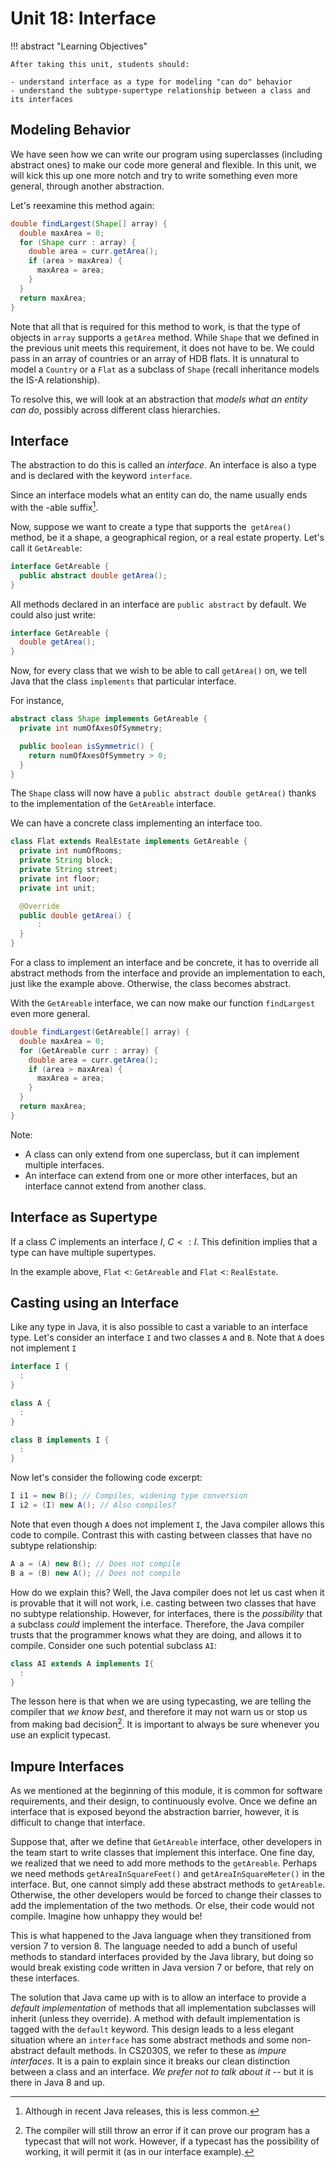 # Unit 18: Interface

!!! abstract "Learning Objectives"

    After taking this unit, students should:

    - understand interface as a type for modeling "can do" behavior
    - understand the subtype-supertype relationship between a class and its interfaces

## Modeling Behavior

We have seen how we can write our program using superclasses (including abstract ones) to make our code more general and flexible.  In this unit, we will kick this up one more notch and try to write something even more general, through another abstraction.

Let's reexamine this method again:
```Java title="findLargest v0.3 with Shape"
double findLargest(Shape[] array) {
  double maxArea = 0;
  for (Shape curr : array) {
    double area = curr.getArea();
    if (area > maxArea) {
      maxArea = area;
    }
  }
  return maxArea;
}
```

Note that all that is required for this method to work, is that the type of objects in `array` supports a `getArea` method.  While `Shape` that we defined in the previous unit meets this requirement, it does not have to be.  We could pass in an array of countries or an array of HDB flats.  It is unnatural to model a `Country` or a `Flat` as a subclass of `Shape` (recall inheritance models the IS-A relationship).

To resolve this, we will look at an abstraction that _models what an entity can do_, possibly across different class hierarchies.

## Interface

The abstraction to do this is called an _interface_.  An interface is also a type and is declared with the keyword `interface`.

Since an interface models what an entity can do, the name usually ends with the -able suffix[^1].

Now, suppose we want to create a type that supports the` getArea()` method, be it a shape, a geographical region, or a real estate property.  Let's call it `GetAreable`:
```Java
interface GetAreable {
  public abstract double getArea();
}
```

All methods declared in an interface are `public abstract` by default.  We could also just write:
```Java
interface GetAreable {
  double getArea();
}
```

Now, for every class that we wish to be able to call `getArea()` on, we tell Java that the class `implements` that particular interface.

For instance,
```Java
abstract class Shape implements GetAreable {
  private int numOfAxesOfSymmetry;

  public boolean isSymmetric() {
    return numOfAxesOfSymmetry > 0;
  }
}
```

The `Shape` class will now have a `public abstract double getArea()` thanks to the implementation of the `GetAreable` interface.

We can have a concrete class implementing an interface too.

```Java
class Flat extends RealEstate implements GetAreable {
  private int numOfRooms;
  private String block;
  private String street;
  private int floor;
  private int unit;

  @Override
  public double getArea() {
      :
  }
}
```

For a class to implement an interface and be concrete, it has to override all abstract methods from the interface and provide an implementation to each, just like the example above.  Otherwise, the class becomes abstract.

With the `GetAreable` interface, we can now make our function `findLargest` even more general.
```Java title="findLargest v0.4 with GetAreable"
double findLargest(GetAreable[] array) {
  double maxArea = 0;
  for (GetAreable curr : array) {
    double area = curr.getArea();
    if (area > maxArea) {
      maxArea = area;
    }
  }
  return maxArea;
}
```

Note:

- A class can only extend from one superclass, but it can implement multiple interfaces.
- An interface can extend from one or more other interfaces, but an interface cannot extend from another class.

## Interface as Supertype

If a class $C$ implements an interface $I$, $C <: I$.   This definition implies that a type can have multiple supertypes.

In the example above, `Flat` <: `GetAreable` and `Flat` <: `RealEstate`.

## Casting using an Interface

Like any type in Java, it is also possible to cast a variable to an interface type. Let's consider an interface `I` and two classes `A` and `B`. Note that `A` does not implement `I`

```Java
interface I {
  :
}

class A {
  :
}

class B implements I {
  :
}
```

Now let's consider the following code excerpt:

```Java
I i1 = new B(); // Compiles, widening type conversion
I i2 = (I) new A(); // Also compiles?
```

Note that even though `A` does not implement `I`, the Java compiler allows this code to compile. Contrast this with casting between classes that have no subtype relationship:

```Java
A a = (A) new B(); // Does not compile
B a = (B) new A(); // Does not compile
```

How do we explain this? Well, the Java compiler does not let us cast when it is provable that it will not work, i.e. casting between two classes that have no subtype relationship. However, for interfaces, there is the *possibility* that a subclass *could* implement the interface.  Therefore, the Java compiler trusts that the programmer knows what they are doing, and allows it to compile. Consider one such potential subclass `AI`:

```Java
class AI extends A implements I{
  :
}
```

The lesson here is that when we are using typecasting, we are telling the compiler that *we know best*, and therefore it may not warn us or stop us from making bad decision[^2]. It is important to always be sure whenever you use an explicit typecast.

[^2]: The compiler will still throw an error if it can prove our program has a typecast that will not work. However, if a typecast has the possibility of working, it will permit it (as in our interface example).

## Impure Interfaces

As we mentioned at the beginning of this module, it is common for software requirements, and their design, to continuously evolve.  Once we define an interface that is exposed beyond the abstraction barrier, however, it is difficult to change that interface.

Suppose that, after we define that `GetAreable` interface, other developers in the team start to write classes that implement this interface.  One fine day, we realized that we need to add more methods to the `getAreable`.  Perhaps we need methods `getAreaInSquareFeet()` and `getAreaInSquareMeter()` in the interface.  But, one cannot simply add these abstract methods to `getAreable`. Otherwise, the other developers would be forced to change their classes to add the implementation of the two methods.  Or else, their code would not compile.  Imagine how unhappy they would be!

This is what happened to the Java language when they transitioned from version 7 to version 8.  The language needed to add a bunch of useful methods to standard interfaces provided by the Java library, but doing so would break existing code written in Java version 7 or before, that rely on these interfaces.

The solution that Java came up with is to allow an interface to provide a _default implementation_ of methods that all implementation subclasses will inherit (unless they override).  A method with default implementation is tagged with the `default` keyword.  This design leads to a less elegant situation where an `interface` has some abstract methods and some non-abstract default methods.  In CS2030S, we refer to these as _impure interfaces_.  It is a pain to explain since it breaks our clean distinction between a class and an interface.  _We prefer not to talk about it_ -- but it is there in Java 8 and up.

[^1]: Although in recent Java releases, this is less common.
